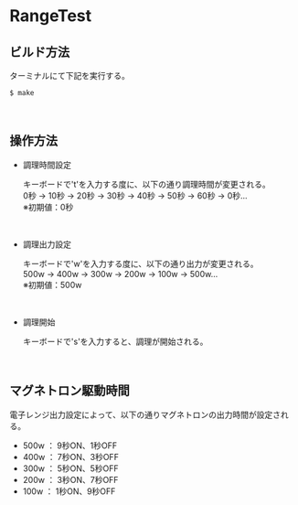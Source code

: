 # RangeTest

## ビルド方法
ターミナルにて下記を実行する。
```shell
$ make
```
<br>

## 操作方法
* 調理時間設定

    キーボードで't'を入力する度に、以下の通り調理時間が変更される。<br>
    0秒 → 10秒 → 20秒 → 30秒 → 40秒 → 50秒 → 60秒 → 0秒...<br>
    ※初期値：0秒
<br>

* 調理出力設定

    キーボードで'w'を入力する度に、以下の通り出力が変更される。<br>
    500w → 400w → 300w → 200w → 100w → 500w...<br>
    ※初期値：500w
<br>

* 調理開始

    キーボードで's'を入力すると、調理が開始される。<br>
<br>

## マグネトロン駆動時間
電子レンジ出力設定によって、以下の通りマグネトロンの出力時間が設定される。<br>
* 500w ： 9秒ON、1秒OFF
* 400w ： 7秒ON、3秒OFF
* 300w ： 5秒ON、5秒OFF
* 200w ： 3秒ON、7秒OFF
* 100w ： 1秒ON、9秒OFF


